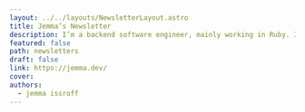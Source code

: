 ```yaml
---
layout: ../../layouts/NewsletterLayout.astro
title: Jemma’s Newsletter
description: I’m a backend software engineer, mainly working in Ruby. I also write, podcast and speak about software development.
featured: false
path: newsletters
draft: false
link: https://jemma.dev/
cover: 
authors:
  - jemma issroff
---
```

